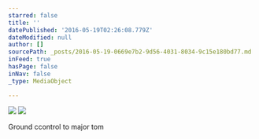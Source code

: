 ```yaml
---
starred: false
title: ''
datePublished: '2016-05-19T02:26:08.779Z'
dateModified: null
author: []
sourcePath: _posts/2016-05-19-0669e7b2-9d56-4031-8034-9c15e180bd77.md
inFeed: true
hasPage: false
inNav: false
_type: MediaObject

---
```

![](https://the-grid-user-content.s3-us-west-2.amazonaws.com/fd50ed05-102e-4e38-967b-5f57069ebd16.jpg)
![](https://the-grid-user-content.s3-us-west-2.amazonaws.com/ce2348fb-1fc2-482e-b8f8-2348b02f64c2.jpg)

Ground ccontrol to major tom